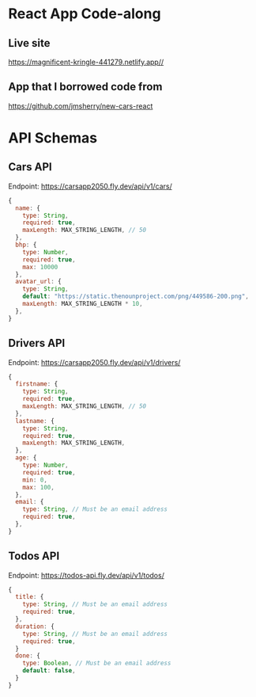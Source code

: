 # React App Code-along

## Live site

<https://magnificent-kringle-441279.netlify.app//>

## App that I borrowed code from

<https://github.com/jmsherry/new-cars-react>

# API Schemas

## Cars API

Endpoint: <https://carsapp2050.fly.dev/api/v1/cars/>

```javascript
{
  name: {
    type: String,
    required: true,
    maxLength: MAX_STRING_LENGTH, // 50
  },
  bhp: {
    type: Number,
    required: true,
    max: 10000
  },
  avatar_url: {
    type: String,
    default: "https://static.thenounproject.com/png/449586-200.png",
    maxLength: MAX_STRING_LENGTH * 10,
  },
}
```

## Drivers API

Endpoint: <https://carsapp2050.fly.dev/api/v1/drivers/>

```javascript
{
  firstname: {
    type: String,
    required: true,
    maxLength: MAX_STRING_LENGTH, // 50
  },
  lastname: {
    type: String,
    required: true,
    maxLength: MAX_STRING_LENGTH,
  },
  age: {
    type: Number,
    required: true,
    min: 0,
    max: 100,
  },
  email: {
    type: String, // Must be an email address
    required: true,
  },
}
```
## Todos API

Endpoint: <https://todos-api.fly.dev/api/v1/todos/>

```javascript
{
  title: {
    type: String, // Must be an email address
    required: true,
  },
  duration: {
    type: String, // Must be an email address
    required: true,
  }
  done: {
    type: Boolean, // Must be an email address
    default: false,
  }
}
```

